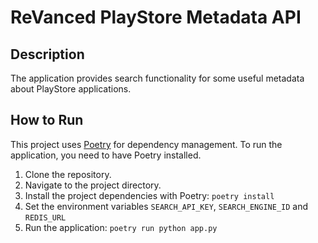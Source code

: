 # ReVanced PlayStore Metadata API

## Description

The application provides search functionality for some useful metadata about PlayStore applications.

## How to Run

This project uses [Poetry](https://python-poetry.org/) for dependency management. To run the application, you need to have Poetry installed.

1. Clone the repository.
2. Navigate to the project directory.
3. Install the project dependencies with Poetry: `poetry install`
4. Set the environment variables `SEARCH_API_KEY`, `SEARCH_ENGINE_ID` and `REDIS_URL`
5. Run the application: `poetry run python app.py`

